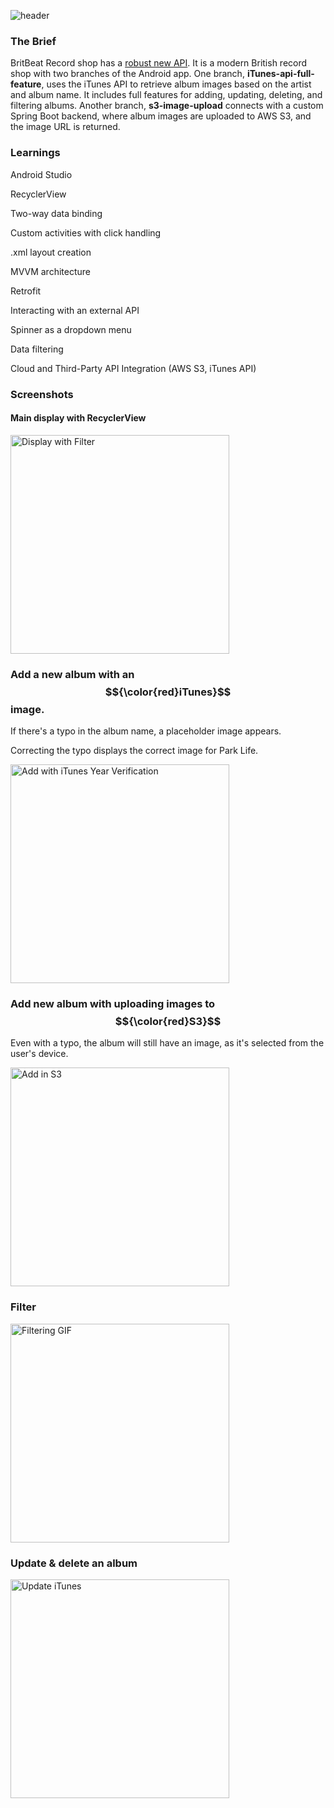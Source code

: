 ![header](https://github.com/user-attachments/assets/59fb4f0e-498d-4508-9457-1ed4a7e211d9)

### The Brief

BritBeat Record shop has a [robust new API](https://github.com/QWang00/record-shop). It is a modern British record shop with two branches of the Android app. One branch, **iTunes-api-full-feature**, uses the iTunes API to retrieve album images based on the artist and album name. It includes full features for adding, updating, deleting, and filtering albums. Another branch, **s3-image-upload** connects with a custom Spring Boot backend, where album images are uploaded to AWS S3, and the image URL is returned.

### Learnings
Android Studio

RecyclerView

Two-way data binding

Custom activities with click handling

.xml layout creation

MVVM architecture

Retrofit

Interacting with an external API

Spinner as a dropdown menu

Data filtering

Cloud and Third-Party API Integration (AWS S3, iTunes API)

### Screenshots
#### Main display with RecyclerView

<img src="https://github.com/user-attachments/assets/831ffe73-2671-45e5-9b99-0c08e5b54684" alt="Display with Filter" width="350"/>

### Add a new album with an $${\color{red}iTunes}$$ image. 
If there's a typo in the album name, a placeholder image appears. 

Correcting the typo displays the correct image for Park Life.

<img src="https://github.com/user-attachments/assets/3be04676-52ca-4f6a-ae3d-b73cf11b15e3" alt="Add with iTunes Year Verification" width="350"/>


### Add new album with uploading images to $${\color{red}S3}$$
Even with a typo, the album will still have an image, as it's selected from the user's device.

<img src="https://github.com/user-attachments/assets/f1e368d8-5ec2-41be-b92a-d7e8f7f20307" alt="Add in S3" width="350"/>


### Filter
<img src="https://github.com/user-attachments/assets/1c2e7547-cfae-401a-8898-4f8e9e7bd4fb" alt="Filtering GIF" width="350"/>


### Update & delete an album
<img src="https://github.com/user-attachments/assets/abf66d1f-296d-4c84-8abb-cf58c876f035" alt="Update iTunes" width="350"/>





